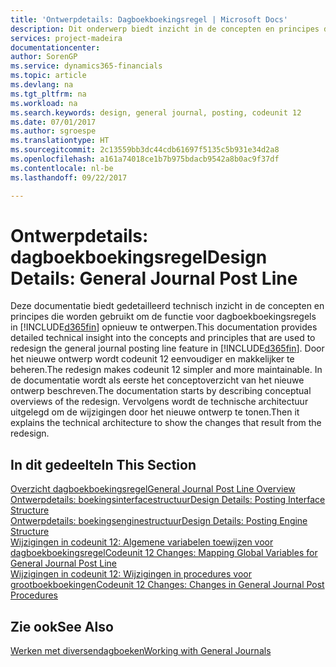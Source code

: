 ```yaml
---
title: 'Ontwerpdetails: Dagboekboekingsregel | Microsoft Docs'
description: Dit onderwerp biedt inzicht in de concepten en principes die worden gebruikt om de functie voor dagboekboekingsregels in [!INCLUDE[d365fin](includes/d365fin_md.md)] opnieuw te ontwerpen.
services: project-madeira
documentationcenter: 
author: SorenGP
ms.service: dynamics365-financials
ms.topic: article
ms.devlang: na
ms.tgt_pltfrm: na
ms.workload: na
ms.search.keywords: design, general journal, posting, codeunit 12
ms.date: 07/01/2017
ms.author: sgroespe
ms.translationtype: HT
ms.sourcegitcommit: 2c13559bb3dc44cdb61697f5135c5b931e34d2a8
ms.openlocfilehash: a161a74018ce1b7b975bdacb9542a8b0ac9f37df
ms.contentlocale: nl-be
ms.lasthandoff: 09/22/2017

---
```

# <a name="design-details-general-journal-post-line"></a><span data-ttu-id="b154e-103">Ontwerpdetails: dagboekboekingsregel</span><span class="sxs-lookup"><span data-stu-id="b154e-103">Design Details: General Journal Post Line</span></span>
<span data-ttu-id="b154e-104">Deze documentatie biedt gedetailleerd technisch inzicht in de concepten en principes die worden gebruikt om de functie voor dagboekboekingsregels in [!INCLUDE[d365fin](includes/d365fin_md.md)] opnieuw te ontwerpen.</span><span class="sxs-lookup"><span data-stu-id="b154e-104">This documentation provides detailed technical insight into the concepts and principles that are used to redesign the general journal posting line feature in [!INCLUDE[d365fin](includes/d365fin_md.md)].</span></span> <span data-ttu-id="b154e-105">Door het nieuwe ontwerp wordt codeunit 12 eenvoudiger en makkelijker te beheren.</span><span class="sxs-lookup"><span data-stu-id="b154e-105">The redesign makes codeunit 12 simpler and more maintainable.</span></span> <span data-ttu-id="b154e-106">In de documentatie wordt als eerste het conceptoverzicht van het nieuwe ontwerp beschreven.</span><span class="sxs-lookup"><span data-stu-id="b154e-106">The documentation starts by describing conceptual overviews of the redesign.</span></span> <span data-ttu-id="b154e-107">Vervolgens wordt de technische architectuur uitgelegd om de wijzigingen door het nieuwe ontwerp te tonen.</span><span class="sxs-lookup"><span data-stu-id="b154e-107">Then it explains the technical architecture to show the changes that result from the redesign.</span></span>  

## <a name="in-this-section"></a><span data-ttu-id="b154e-108">In dit gedeelte</span><span class="sxs-lookup"><span data-stu-id="b154e-108">In This Section</span></span>  
[<span data-ttu-id="b154e-109">Overzicht dagboekboekingsregel</span><span class="sxs-lookup"><span data-stu-id="b154e-109">General Journal Post Line Overview</span></span>](design-details-general-journal-post-line-overview.md)  
[<span data-ttu-id="b154e-110">Ontwerpdetails: boekingsinterfacestructuur</span><span class="sxs-lookup"><span data-stu-id="b154e-110">Design Details: Posting Interface Structure</span></span>](design-details-posting-interface-structure.md)  
[<span data-ttu-id="b154e-111">Ontwerpdetails: boekingsenginestructuur</span><span class="sxs-lookup"><span data-stu-id="b154e-111">Design Details: Posting Engine Structure</span></span>](design-details-posting-engine-structure.md)  
[<span data-ttu-id="b154e-112">Wijzigingen in codeunit 12: Algemene variabelen toewijzen voor dagboekboekingsregel</span><span class="sxs-lookup"><span data-stu-id="b154e-112">Codeunit 12 Changes: Mapping Global Variables for General Journal Post Line</span></span>](design-details-codeunit-12-changes-mapping-global-variables-for-general-journal-post-line.md)  
[<span data-ttu-id="b154e-113">Wijzigingen in codeunit 12: Wijzigingen in procedures voor grootboekboekingen</span><span class="sxs-lookup"><span data-stu-id="b154e-113">Codeunit 12 Changes: Changes in General Journal Post Procedures</span></span>](design-details-codeunit-12-changes-changes-in-general-journal-post-procedures.md)  

## <a name="see-also"></a><span data-ttu-id="b154e-114">Zie ook</span><span class="sxs-lookup"><span data-stu-id="b154e-114">See Also</span></span>  
[<span data-ttu-id="b154e-115">Werken met diversendagboeken</span><span class="sxs-lookup"><span data-stu-id="b154e-115">Working with General Journals</span></span>](ui-work-general-journals.md)

